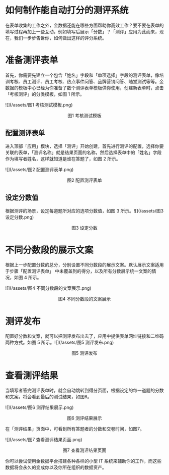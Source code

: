 # 如何制作能自动打分的测评系统

在表单收集的工作之外，金数据还能在哪些方面帮助你高效工作？要不要在表单的填写过程再加上一些互动，例如填写后展示「分数」？「测评」应用为此而来，现在，我们一步步告诉你，如何做出这样的评分系统。

# 准备测评表单

首先，你需要先建立一个包含「姓名」字段和「单项选择」字段的测评表单，像培训考核、员工测评、员工考核、热点事件问答、品牌营销问答、随堂测试等等。金数据的模板中心已经为你准备了数个测评表单模板供你使用，创建新表单时，点击「考核测评」的分类模板，如图 1 所示。

![](/assets/图1 考核测试模板.png)

<center>图1 考核测试模板</center>

## 配置测评表单

进入顶部「应用」模块，选择「测评」开始创建，首先进行测评的配置，选择你要关联的表单，「测评名称」就是结果页面的名称，然后选择表单中的「姓名」字段作为填写者姓名，这样就知道是谁在答题了，如图 2 所示。

![](/assets/图2 配置测评表单.png)

<center>图2 配置测评表单</center>

## 设定分数值

根据测评的场景，设定每道题所对应的选项分数值，如图 3 所示。![](/assets/图3 设定分数.png)

<center>图3 设定分数</center>

# 不同分数段的展示文案

根据上一步配置分数的总分，分别设置不同分数段的展示文案。默认展示文案适用于步骤「配置测评表单」 中未覆盖到的得分，以及所有分数展示统一文案的情况，如图 4 所示。

![](/assets/图4 不同分数段的文案展示.png)

<center>图4 不同分数段的文案展示</center>

# 测评发布

配置好分数和文案，就可以把测评发布出去了，应用中提供表单网址链接和二维码两种方式。如图 5 所示。![](/assets/图5 测评发布.png)

<center>图5 测评发布</center>

# 查看测评结果

当填写者答完测评表单时，就会自动跳转到得分页面，根据设定的每一道题的分数和文案，将会看到最后的测试结果，如图6。

![](/assets/图6 测评结果展示.png)

<center>图6 测评结果展示</center>

在「测评结果」页面中，可看到所有答题者的分数和交卷时间，如图7。

![](/assets/图7 查看测评结果页面.png)

<center>图7 查看测评结果页面</center>

你可以尝试使用金数据平台搭建各种各样的小型 IT 系统来辅助你的工作，而这些数据将会永久的变成你以及你所在组织的数据资产。

